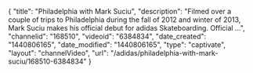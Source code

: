 {
    "title": "Philadelphia with Mark Suciu",
    "description": "Filmed over a couple of trips to Philadelphia during the fall of 2012 and winter of 2013, Mark Suciu makes his official debut for adidas Skateboarding. Official ...",
    "channelid": "168510",
    "videoid": "6384834",
    "date_created": "1440806165",
    "date_modified": "1440806165",
    "type": "captivate",
    "layout": "channelVideo",
    "url": "\/adidas\/philadelphia-with-mark-suciu\/168510-6384834"
}